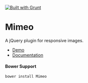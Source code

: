 <a href="http://gruntjs.com" target="_blank"><img src="https://cdn.gruntjs.com/builtwith.png" alt="Built with Grunt"></a>
# Mimeo

A jQuery plugin for responsive images.

- [Demo](http://www.benplum.com/components/Mimeo/demo/index.html)
- [Documentation](http://www.benplum.com/projects/mimeo/)

#### Bower Support

`bower install Mimeo`
